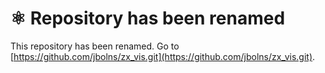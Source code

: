 # ⚛️ Repository has been renamed
This repository has been renamed. Go to [https://github.com/jbolns/zx_vis.git](https://github.com/jbolns/zx_vis.git).